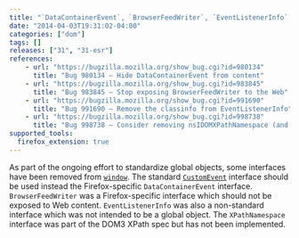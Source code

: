 ```yaml
---
title: "`DataContainerEvent`, `BrowserFeedWriter`, `EventListenerInfo` and `XPathNamespace` have been removed"
date: "2014-04-03T19:31:02-04:00"
categories: ["dom"]
tags: []
releases: ["31", "31-esr"]
references:
    - url: "https://bugzilla.mozilla.org/show_bug.cgi?id=980134"
      title: "Bug 980134 – Hide DataContainerEvent from content"
    - url: "https://bugzilla.mozilla.org/show_bug.cgi?id=983845"
      title: "Bug 983845 – Stop exposing BrowserFeedWriter to the Web"
    - url: "https://bugzilla.mozilla.org/show_bug.cgi?id=991690"
      title: "Bug 991690 – Remove the classinfo from EventListenerInfo"
    - url: "https://bugzilla.mozilla.org/show_bug.cgi?id=998738"
      title: "Bug 998738 – Consider removing nsIDOMXPathNamespace (and window.XPathNamespace)"
supported_tools:
  firefox_extension: true
---
```

As part of the ongoing effort to standardize global objects, some interfaces have been removed from [`window`](https://developer.mozilla.org/docs/Web/API/window). The standard [`CustomEvent`](https://developer.mozilla.org/docs/Web/API/CustomEvent) interface should be used instead the Firefox-specific `DataContainerEvent` interface. `BrowserFeedWriter` was a Firefox-specific interface which should not be exposed to Web content. `EventListenerInfo` was also a non-standard interface which was not intended to be a global object. The `XPathNamespace` interface was part of the DOM3 XPath spec but has not been implemented.
